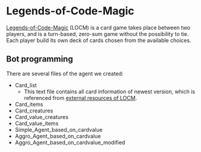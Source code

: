 # Legends-of-Code-Magic
[Legends-of-Code-Magic](https://www.codingame.com/multiplayer/bot-programming/legends-of-code-magic) (LOCM) is a card game takes place between two players, and is a turn-based, zero-sum game without the possibility to tie. Each player build its own deck of cards chosen from the available choices.<br>
## Bot programming
There are several files of the agent we created:<br>
* Card_list
  * This text file contains all card information of newest version, which is referenced from [external resources of LOCM](https://jakubkowalski.tech/Projects/LOCM/).
* Card_items
* Card_creatures
* Card_value_creatures
* Card_value_items
* Simple_Agent_based_on_cardvalue
* Aggro_Agent_based_on_cardvalue
* Aggro_Agent_based_on_cardvalue_modified
